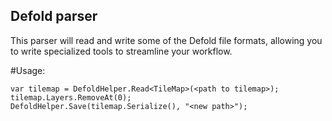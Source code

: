 ## Defold parser

This parser will read and write some of the Defold file formats, allowing you to write specialized tools to streamline your workflow.

#Usage:

```
var tilemap = DefoldHelper.Read<TileMap>(<path to tilemap>);
tilemap.Layers.RemoveAt(0);
DefoldHelper.Save(tilemap.Serialize(), "<new path>");
```

